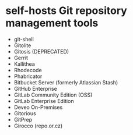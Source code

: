 # self-hosts Git repository management tools

- git-shell
- Gitolite
- Gitosis (DEPRECATED)
- Gerrit
- Kallithea
- Rhodecode
- Phabricator
- Bitbucket Server (formerly Atlassian Stash)
- GitHub Enterprise
- GitLab Community Edition (OSS)
- GitLab Enterprise Edition
- Deveo On-Premises
- Gitorious
- GitPrep
- Girocco (repo.or.cz)
